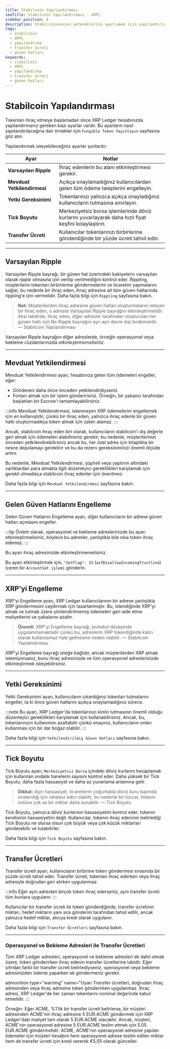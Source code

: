 ```yaml
---
title: Stabilcoin Yapılandırması
seoTitle: Stabilcoin Yapılandırması - XRPL
sidebar_position: 4
description: Stabilcoinunuzun yeteneklerini ayarlamak için yapılandırın. Bu sayfada, XRPL üzerinde stabilcoin yapılandırmanızı sağlayacak önemli ayarları ve bunların nasıl yapılandırılacağını öğrenin.
tags: 
  - stabilcoin
  - XRPL
  - yapılandırma
  - transfer ücreti
  - güven hatları
keywords: 
  - stabilcoin
  - XRPL
  - yapılandırma
  - transfer ücreti
  - güven hatları
---
```


# Stabilcoin Yapılandırması

Tokenları ihraç etmeye başlamadan önce XRP Ledger hesabınızda yapılandırmanız gereken bazı ayarlar vardır. Bu ayarların nasıl yapılandırılacağına dair örnekler için `Fungible Token Yayınlayın` sayfasına göz atın.

Yapılandırmak isteyebileceğiniz ayarlar şunlardır:

| Ayar | Notlar |
|------|--------|
| **Varsayılan Ripple** | İhraç edenlerin bu alanı etkinleştirmesi gerekir. |
| **Mevduat Yetkilendirmesi** | Açıkça onaylamadığınız kullanıcılardan gelen tüm ödeme taleplerini engelleyin. |
| **Yetki Gereksinimi** | Tokenlarınızı yalnızca açıkça onayladığınız kullanıcıların tutmasına sınırlayın. |
| **Tick Boyutu** | Merkeziyetsiz borsa işlemlerinde döviz kurlarını yuvarlayarak daha hızlı fiyat keşfini kolaylaştırın. |
| **Transfer Ücreti** | Kullanıcılar tokenlarınızı birbirlerine gönderdiğinde bir yüzde ücreti tahsil edin. |

---

## Varsayılan Ripple

Varsayılan Ripple bayrağı, bir güven hat üzerindeki bakiyelerin varsayılan olarak *ripple* olmasına izin verilip verilmediğini kontrol eder. Rippling, müşterilerin tokenları birbirlerine göndermelerini ve ticaretini yapmalarını sağlar, bu nedenle bir ihraç eden, ihraç adresine ait tüm güven hatlarında rippling'e izin vermelidir. Daha fazla bilgi için `Rippling` sayfasına bakın.

> **Not:** Müşterilerden ihraç adresine güven hatları oluşturmalarını isteyen bir ihraç eden, o adreste Varsayılan Ripple bayrağını etkinleştirmelidir. Aksi takdirde, ihraç eden, diğer adresler tarafından oluşturulan her güven hattı için No Ripple bayrağını ayrı ayrı devre dışı bırakmalıdır.  
> — Stabilcoin Yapılandırması

Varsayılan Ripple bayrağını diğer adreslerde, örneğin operasyonel veya bekleme cüzdanlarınızda *etkinleştirmemelisiniz*.

---

## Mevduat Yetkilendirmesi

Mevduat Yetkilendirmesi ayarı, hesabınıza gelen tüm ödemeleri engeller, eğer:

- Göndereni daha önce önceden yetkilendirdiyseniz.
- Fonları almak için bir işlem gönderirsiniz. Örneğin, bir yabancı tarafından başlatılan bir Escrow'ı tamamlayabilirsiniz.

:::info
Mevduat Yetkilendirmesi, istenmeyen XRP ödemelerini engellemek için en kullanışlıdır, çünkü bir ihraç eden, yalnızca ihraç edenle bir güven hattı oluşturmadıkça token almak için zaten alamaz.
:::

Ancak, stabilcoin ihraç eden biri olarak, kullanıcıların stabilcoin'i dış değerle geri almak için ödemeleri alabilmeniz gerekir; bu nedenle, müşterilerinizi önceden yetkilendirebilirsiniz ancak bu, her özel adres için kitaplıkta bir nesne depolamayı gerektirir ve bu da rezerv gereksiniminizi önemli ölçüde artırır.

Bu nedenle, Mevduat Yetkilendirmesi, şüpheli veya yaptırım altındaki varlıklardan para almakla ilgili düzenleyici gereklilikleri karşılamak için gerekli olmadıkça stabilcoin ihraç edenler için önerilmez.

Daha fazla bilgi için `Mevduat Yetkilendirmesi` sayfasına bakın.

---

## Gelen Güven Hatlarını Engelleme

Gelen Güven Hatlarını Engelleme ayarı, diğer kullanıcıların bir adrese güven hatları açmasını engeller. 

:::tip
Önlem olarak, operasyonel ve bekleme adreslerinizde bu ayarı etkinleştirmelisiniz, böylece bu adresler, yanlışlıkla bile olsa token ihraç edemez.
:::

Bu ayarı ihraç adresinizde etkinleştirmemelisiniz. 

Bu ayarı etkinleştirmek için, `"SetFlag": 15` (`asfDisallowIncomingTrustline`) içeren bir `AccountSet işlemi` gönderin.

---

## XRP'yi Engelleme

XRP'yi Engelleme ayarı, XRP Ledger kullanıcılarının bir adrese yanlışlıkla XRP göndermesini caydırmak için tasarlanmıştır. Bu, istendiğinde XRP'yi almak ve tutmak üzere yönlendirilmemiş ödemeleri geri iade etme maliyetlerini ve çabalarını azaltır. 

> **Önemli:** XRP'yi Engelleme bayrağı, protokol düzeyinde uygulanmamaktadır çünkü bu, adreslerin XRP tükendiğinde kalıcı olarak kullanılamaz hale gelmesine neden olabilir. 
> — Stabilcoin Yapılandırması

XRP'yi Engelleme bayrağı isteğe bağlıdır, ancak müşterilerden XRP almak istemiyorsanız, bunu ihraç adresinizde ve tüm operasyonel adreslerinizde etkinleştirmek isteyebilirsiniz.

---

## Yetki Gereksinimi

Yetki Gereksinimi ayarı, kullanıcıların çıkardığınız tokenları tutmalarını engeller, ta ki önce güven hatlarını açıkça onaylamadığınız sürece. 

:::note
Bu ayarı, XRP Ledger'da tokenlarınızı kimin tutmasının önemli olduğu düzenleyici gereklilikleri karşılamak için kullanabilirsiniz. Ancak, bu, tokenlarınızın kullanımını azaltabilir çünkü onayınız, kullanıcıların onları kullanması için bir dar boğaz olabilir.
:::

Daha fazla bilgi için `Yetkilendirilmiş Güven Hatları` sayfasına bakın.

---

## Tick Boyutu

Tick Boyutu ayarı, `Merkeziyetsiz Borsa` içindeki döviz kurlarını hesaplamak için kullanılan ondalık hanelerin sayısını kontrol eder. Daha yüksek bir Tick Boyutu, daha fazla hassasiyet ve daha az yuvarlama anlamına gelir. 

> **Dikkat:** Aşırı hassasiyet, ticaretlerin çoğunlukla döviz kuru bazında sıralandığı için rahatsız edici olabilir, bu nedenle bir tüccar, listenin üstüne çok az bir miktar daha sunabilir. 
> — Tick Boyutu

Tick Boyutu, yalnızca *döviz kurlarının* hassasiyetini kontrol eder, tokenın kendisinin hassasiyetini değil. Kullanıcılar, tokenın ihraç edeninin belirlediği Tick Boyutu ne olursa olsun çok büyük veya çok küçük miktarları gönderebilir ve tutabilirler.

Daha fazla bilgi için `Tick Boyutu` sayfasına bakın.

---

## Transfer Ücretleri

Transfer ücreti ayarı, kullanıcıların birbirine token göndermesi sırasında bir yüzde ücreti tahsil eder. Transfer ücreti, tokenları ihraç ederken veya ihraç adresiyle doğrudan geri alırken uygulanmaz. 

:::info
Eğer aynı adresten birçok token ihraç ederseniz, aynı transfer ücreti tüm bunlara uygulanır.
:::

Kullanıcılar bir transfer ücreti ile token gönderdiğinde, transfer ücretinin miktarı, hedef miktarın yanı sıra gönderim tarafından tahsil edilir, ancak yalnızca hedef miktar, alıcıya kredi olarak uygulanır. 

Daha fazla bilgi için `Transfer Ücretleri` sayfasına bakın.

---

### Operasyonel ve Bekleme Adresleri ile Transfer Ücretleri

Tüm XRP Ledger adresleri, operasyonel ve bekleme adresleri de dahil olmak üzere, token gönderirken ihraç edenin transfer ücretlerine tabidir. Eğer sıfırdan farklı bir transfer ücreti belirlediyseniz, operasyonel veya bekleme adresinizden ödeme yaparken ek göndermeniz gerekir.

admonition type="warning" name="Uyarı
Transfer ücretleri, doğrudan ihraç adresinden veya ihraç adresine token gönderirken uygulanmaz. İhraç adresi, XRP Ledger'de her zaman tokenlarını nominal değerinde kabul etmelidir. 
:::

Örneğin: Eğer ACME, %1'lik bir transfer ücreti belirlerse, bir müşteri adresinden ACME'nin ihraç adresine 5 EUR.ACME göndermek için XRP Ledger'daki maliyet tam olarak 5 EUR.ACME olacaktır. Ancak, müşteri, ACME'nin operasyonel adresine 5 EUR.ACME teslim etmek için 5.05 EUR.ACME göndermelidir. ACME, ACME'nin operasyonel adresine yapılan ödemeler için müşteri hesabını hem operasyonel adrese teslim edilen miktar hem de transfer ücreti için kredi vererek €5,05 olarak günceller.